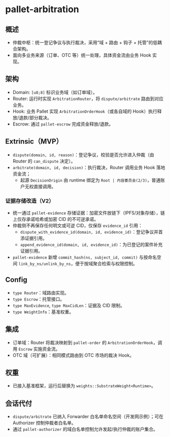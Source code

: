 # pallet-arbitration

## 概述
- 仲裁中枢：统一登记争议与执行裁决，采用“域 + 路由 + 钩子 + 托管”的低耦合架构。
- 面向多业务来源（订单、OTC 等）统一处理，具体资金流由业务 Hook 实现。

## 架构
- Domain: `[u8;8]` 标识业务域（如订单域）。
- Router: 运行时实现 `ArbitrationRouter`，将 `dispute/arbitrate` 路由到对应业务。
- Hook: 业务 Pallet 实现 `ArbitrationOrderHook`（或各自域的 Hook）执行释放/退款/部分裁决。
- Escrow: 通过 `pallet-escrow` 完成资金释放/退款。

## Extrinsic（MVP）
- `dispute(domain, id, reason)`：登记争议，校验是否允许进入仲裁（由 Router 的 `can_dispute` 决定）。
- `arbitrate(domain, id, decision)`：执行裁决，Router 调用业务 Hook 落地资金流；
  - 起源 `DecisionOrigin` 由 runtime 绑定为 `Root | 内容委员会(2/3)`，普通账户无权直接调用。

### 证据存储改造（V2）
- 统一通过 `pallet-evidence` 存储证据：加密文件放链下（IPFS/对象存储），链上仅存承诺哈希或加密 CID 的不可逆承诺。
- 仲裁侧不再保存任何明文或可逆 CID，仅保存 `evidence_id` 引用：
  - `dispute_with_evidence_id(domain, id, evidence_id)`：登记争议并首添证据引用。
  - `append_evidence_id(domain, id, evidence_id)`：为已登记的案件补充证据引用。
- `pallet-evidence` 新增 `commit_hash(ns, subject_id, commit)` 与按命名空间 `link_by_ns/unlink_by_ns`，便于按域聚合检索与权限控制。

## Config
- `type Router`：域路由实现。
- `type Escrow`：托管接口。
- `type MaxEvidence`, `type MaxCidLen`：证据及 CID 限制。
- `type WeightInfo`：基准权重。

## 集成
- 订单域：Router 将裁决映射到 `pallet-order` 的 `ArbitrationOrderHook`，调用 `Escrow` 实施资金流。
 - OTC 域（可扩展）：相同模式路由到 OTC 市场的裁决 Hook。

## 权重
- 已接入基准框架，运行后替换为 `weights::SubstrateWeight<Runtime>`。

## 会话代付
- `dispute/arbitrate` 已纳入 Forwarder 白名单命名空间（开发网示例）；可在 Authorizer 控制仲裁者白名单。
 - 通过 `pallet-authorizer` 的域白名单控制允许发起/执行仲裁的账户集合。
